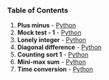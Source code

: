 ### Table of Contents
1. __Plus minus__ - [Python](Plus%20Minus.py)
1. __Mock test - 1__ - [Python](Mock%20Test%20-%201.py)
1. __Lonely integer__ - [Python](Lonely%20Integer.py)
1. __Diagonal difference__ - [Python](Diagonal%20Difference.py)
1. __Counting sort 1__ - [Python](Counting%20Sort%201.py)
1. __Mini-max sum__ - [Python](Mini-Max%20Sum.py)
1. __Time conversion__ - [Python](Time%20Conversion.py)
